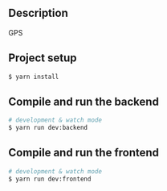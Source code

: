 ## Description

GPS

## Project setup

```bash
$ yarn install
```

## Compile and run the backend

```bash
# development & watch mode
$ yarn run dev:backend

```

## Compile and run the frontend

```bash
# development & watch mode
$ yarn run dev:frontend

```
